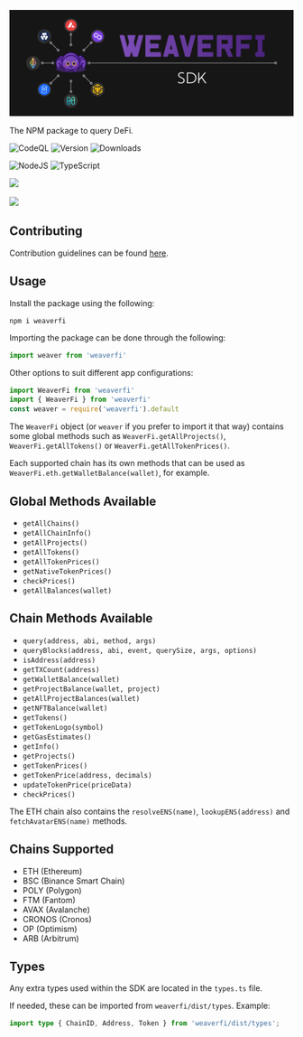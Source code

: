 ![WeaverFi Banner][banner]

The NPM package to query DeFi.

![CodeQL](https://github.com/WeaverFi/weaverfi/actions/workflows/codeql-analysis.yml/badge.svg)
![Version](https://img.shields.io/github/package-json/v/WeaverFi/weaverfi)
![Downloads](https://img.shields.io/npm/dw/weaverfi)

![NodeJS](https://img.shields.io/badge/node.js-6DA55F?style=for-the-badge&logo=node.js&logoColor=white)
![TypeScript](https://img.shields.io/badge/typescript-%23007ACC.svg?style=for-the-badge&logo=typescript&logoColor=white)

[<img src="https://img.shields.io/twitter/follow/weaver_fi?style=social" />](https://twitter.com/weaver_fi)

[<img width="150px" src="https://user-images.githubusercontent.com/3408362/174302052-6757cf66-f454-4298-b150-2df023ab69e8.png" />](https://discord.com/invite/DzADcq7y75)

## Contributing

Contribution guidelines can be found [here](CONTRIBUTING.md).

[banner]: /Banner.png "WeaverFi"

## Usage

Install the package using the following:

```
npm i weaverfi
```

Importing the package can be done through the following:

```ts
import weaver from 'weaverfi'
```

Other options to suit different app configurations:

```ts
import WeaverFi from 'weaverfi'
import { WeaverFi } from 'weaverfi'
const weaver = require('weaverfi').default
```

The `WeaverFi` object (or `weaver` if you prefer to import it that way) contains some global methods such as `WeaverFi.getAllProjects()`, `WeaverFi.getAllTokens()` or `WeaverFi.getAllTokenPrices()`.

Each supported chain has its own methods that can be used as `WeaverFi.eth.getWalletBalance(wallet)`, for example.

## Global Methods Available

- `getAllChains()`
- `getAllChainInfo()`
- `getAllProjects()`
- `getAllTokens()`
- `getAllTokenPrices()`
- `getNativeTokenPrices()`
- `checkPrices()`
- `getAllBalances(wallet)`

## Chain Methods Available

- `query(address, abi, method, args)`
- `queryBlocks(address, abi, event, querySize, args, options)`
- `isAddress(address)`
- `getTXCount(address)`
- `getWalletBalance(wallet)`
- `getProjectBalance(wallet, project)`
- `getAllProjectBalances(wallet)`
- `getNFTBalance(wallet)`
- `getTokens()`
- `getTokenLogo(symbol)`
- `getGasEstimates()`
- `getInfo()`
- `getProjects()`
- `getTokenPrices()`
- `getTokenPrice(address, decimals)`
- `updateTokenPrice(priceData)`
- `checkPrices()`

The ETH chain also contains the `resolveENS(name)`, `lookupENS(address)` and `fetchAvatarENS(name)` methods.

## Chains Supported

- ETH (Ethereum)
- BSC (Binance Smart Chain)
- POLY (Polygon)
- FTM (Fantom)
- AVAX (Avalanche)
- CRONOS (Cronos)
- OP (Optimism)
- ARB (Arbitrum)

## Types

Any extra types used within the SDK are located in the `types.ts` file.

If needed, these can be imported from `weaverfi/dist/types`. Example:

```ts
import type { ChainID, Address, Token } from 'weaverfi/dist/types';
```
